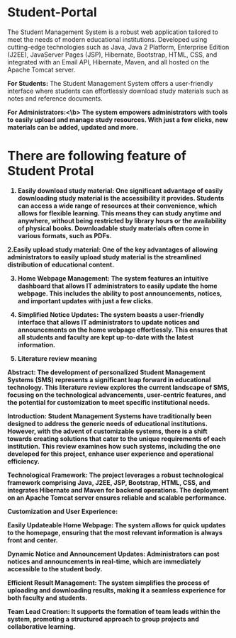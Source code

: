 # Student-Portal
The Student Management System is a robust web application tailored to 
meet the needs of modern educational institutions. Developed using 
cutting-edge technologies such as Java, Java 2 Platform, Enterprise Edition 
(J2EE), JavaServer Pages (JSP), Hibernate, Bootstrap, HTML, CSS, and 
integrated with an Email API, Hibernate, Maven, and all hosted on the 
Apache Tomcat server.

<b>For Students:</b> The Student Management System offers a user-friendly 
interface where students can effortlessly download study materials such as 
notes and reference documents.  
 
<b>For Administrators:<\b> The system empowers administrators with tools to 
easily upload and manage study resources. With just a few clicks, new 
materials can be added, updated and more.


 # There are following feature of Student Protal
 
1. Easily download study material: One significant advantage of 
easily downloading study material is the accessibility it provides. 
Students can access a wide range of resources at their 
convenience, which allows for flexible learning. This means they 
can study anytime and anywhere, without being restricted by 
library hours or the availability of physical books. Downloadable 
study materials often come in various formats, such as PDFs. 
 
 
2.Easily upload study material: One of the key advantages of 
allowing administrators to easily upload study material is the 
streamlined distribution of educational content. 
 
 
3. Home Webpage Management: The system features an intuitive 
dashboard that allows IT administrators to easily update the home 
webpage. This includes the ability to post announcements, 
notices, and important updates with just a few clicks. 
 
 
4. Simplified Notice Updates: The system boasts a user-friendly interface that allows IT administrators to update notices and announcements on the home webpage effortlessly. This ensures that all students and faculty are kept up-to-date with the latest information.

5. Literature review meaning 
 
Abstract: The development of personalized Student Management Systems 
(SMS) represents a significant leap forward in educational technology. This 
literature review explores the current landscape of SMS, focusing on the 
technological advancements, user-centric features, and the potential for 
customization to meet specific institutional needs. 
 
Introduction: Student Management Systems have traditionally been 
designed to address the generic needs of educational institutions. However, 
with the advent of customizable systems, there is a shift towards creating 
solutions that cater to the unique requirements of each institution. This 
review examines how such systems, including the one developed for this 
project, enhance user experience and operational efficiency. 
 
Technological Framework: The project leverages a robust technological 
framework comprising Java, J2EE, JSP, Bootstrap, HTML, CSS, and 
integrates Hibernate and Maven for backend operations. The deployment on 
an Apache Tomcat server ensures reliable and scalable performance. 
 
 
Customization and User Experience: 
 
Easily Updateable Home Webpage: The system allows for quick updates 
to the homepage, ensuring that the most relevant information is always front 
and center. 
 
Dynamic Notice and Announcement Updates: Administrators can post 
notices and announcements in real-time, which are immediately accessible 
to the student body. 
 
Efficient Result Management: The system simplifies the process of 
uploading and downloading results, making it a seamless experience for 
both faculty and students. 
 
Team Lead Creation: It supports the formation of team leads within the 
system, promoting a structured approach to group projects and collaborative 
learning.
